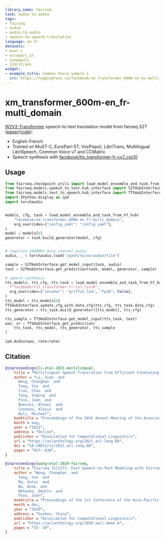 ```yaml
---
library_name: fairseq
task: audio-to-audio
tags:
- fairseq
- audio
- audio-to-audio
- speech-to-speech-translation
language: en-fr
datasets:
- must_c
- europarl_st
- voxpopuli
- libritrans
widget:
- example_title: Common Voice sample 1
  src: https://huggingface.co/facebook/xm_transformer_600m-en_es-multi_domain/resolve/main/common_voice_en_18295850.mp3
---
```

# xm_transformer_600m-en_fr-multi_domain

[W2V2-Transformer](https://aclanthology.org/2021.acl-long.68/) speech-to-text translation model from fairseq S2T ([paper](https://arxiv.org/abs/2010.05171)/[code](https://github.com/pytorch/fairseq/tree/main/examples/speech_to_text)):
- English-French
- Trained on MuST-C, EuroParl-ST, VoxPopuli, LibriTrans, Multilingual LibriSpeech, Common Voice v7 and CCMatrix
- Speech synthesis with [facebook/tts_transformer-fr-cv7_css10](https://huggingface.co/facebook/tts_transformer-fr-cv7_css10)

## Usage
```python
from fairseq.checkpoint_utils import load_model_ensemble_and_task_from_hf_hub
from fairseq.models.speech_to_text.hub_interface import S2THubInterface
from fairseq.models.text_to_speech.hub_interface import TTSHubInterface
import IPython.display as ipd
import torchaudio


models, cfg, task = load_model_ensemble_and_task_from_hf_hub(
    "facebook/xm_transformer_600m-en_fr-multi_domain",
    arg_overrides={"config_yaml": "config.yaml"},
)
model = models[0]
generator = task.build_generator(model, cfg)


# requires 16000Hz mono channel audio
audio, _ = torchaudio.load("/path/to/an/audio/file")

sample = S2THubInterface.get_model_input(task, audio)
text = S2THubInterface.get_prediction(task, model, generator, sample)

# speech synthesis
tts_models, tts_cfg, tts_task = load_model_ensemble_and_task_from_hf_hub(
  f"facebook/tts_transformer-fr-cv7_css10",
  arg_overrides={"vocoder": "griffin_lim", "fp16": False},
)
tts_model = tts_models[0]
TTSHubInterface.update_cfg_with_data_cfg(tts_cfg, tts_task.data_cfg)
tts_generator = tts_task.build_generator([tts_model], tts_cfg)

tts_sample = TTSHubInterface.get_model_input(tts_task, text)
wav, sr = TTSHubInterface.get_prediction(
    tts_task, tts_model, tts_generator, tts_sample
)

ipd.Audio(wav, rate=rate)
```

## Citation
```bibtex
@inproceedings{li-etal-2021-multilingual,
    title = "Multilingual Speech Translation from Efficient Finetuning of Pretrained Models",
    author = "Li, Xian  and
      Wang, Changhan  and
      Tang, Yun  and
      Tran, Chau  and
      Tang, Yuqing  and
      Pino, Juan  and
      Baevski, Alexei  and
      Conneau, Alexis  and
      Auli, Michael",
    booktitle = "Proceedings of the 59th Annual Meeting of the Association for Computational Linguistics and the 11th International Joint Conference on Natural Language Processing (Volume 1: Long Papers)",
    month = aug,
    year = "2021",
    address = "Online",
    publisher = "Association for Computational Linguistics",
    url = "https://aclanthology.org/2021.acl-long.68",
    doi = "10.18653/v1/2021.acl-long.68",
    pages = "827--838",
}

@inproceedings{wang-etal-2020-fairseq,
    title = "Fairseq {S}2{T}: Fast Speech-to-Text Modeling with Fairseq",
    author = "Wang, Changhan  and
      Tang, Yun  and
      Ma, Xutai  and
      Wu, Anne  and
      Okhonko, Dmytro  and
      Pino, Juan",
    booktitle = "Proceedings of the 1st Conference of the Asia-Pacific Chapter of the Association for Computational Linguistics and the 10th International Joint Conference on Natural Language Processing: System Demonstrations",
    month = dec,
    year = "2020",
    address = "Suzhou, China",
    publisher = "Association for Computational Linguistics",
    url = "https://aclanthology.org/2020.aacl-demo.6",
    pages = "33--39",
}
```
